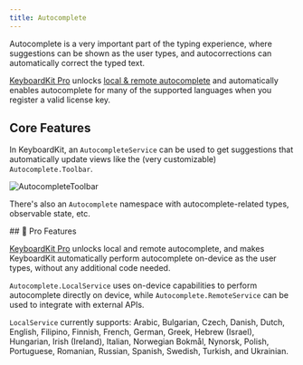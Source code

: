```yaml
---
title: Autocomplete
---
```


Autocomplete is a very important part of the typing experience, where suggestions can be shown as the user types, and autocorrections can automatically correct the typed text.

[KeyboardKit Pro][Pro] unlocks [local & remote autocomplete](#pro) and automatically enables autocomplete for many of the supported languages when you register a valid license key.


## Core Features

In KeyboardKit, an ``AutocompleteService`` can be used to get suggestions that automatically update views like the (very customizable) ``Autocomplete.Toolbar``.

![AutocompleteToolbar]({{page.assets}}autocompletetoolbar-350.jpg)

There's also an ``Autocomplete`` namespace with autocomplete-related types, observable state, etc.


<a name="pro">
## 👑 Pro Features

[KeyboardKit Pro][Pro] unlocks local and remote autocomplete, and makes KeyboardKit automatically perform autocomplete on-device as the user types, without any additional code needed.

`Autocomplete.LocalService` uses on-device capabilities to perform autocomplete directly on device, while `Autocomplete.RemoteService` can be used to integrate with external APIs.

`LocalService` currently supports: Arabic, Bulgarian, Czech, Danish, Dutch, English, Filipino, Finnish, French, German, Greek, Hebrew (Israel), Hungarian, Irish (Ireland), Italian, Norwegian Bokmål, Nynorsk, Polish, Portuguese, Romanian, Russian, Spanish, Swedish, Turkish, and Ukrainian.



[Pro]: /pro
